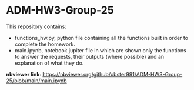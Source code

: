 # ADM-HW3-Group-25
This repository contains:
- functions_hw.py, python file containing all the functions built in order to complete the homework.
- main.ipynb, notebook jupiter file in which are shown only the functions to answer the requests, their outputs (where possible) and an explanation of what they do. 

**nbviewer link**: https://nbviewer.org/github/obster991/ADM-HW3-Group-25/blob/main/main.ipynb
